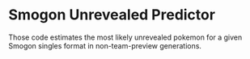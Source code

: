 # Smogon Unrevealed Predictor
Those code estimates the most likely unrevealed pokemon for a given Smogon singles format in non-team-preview generations.